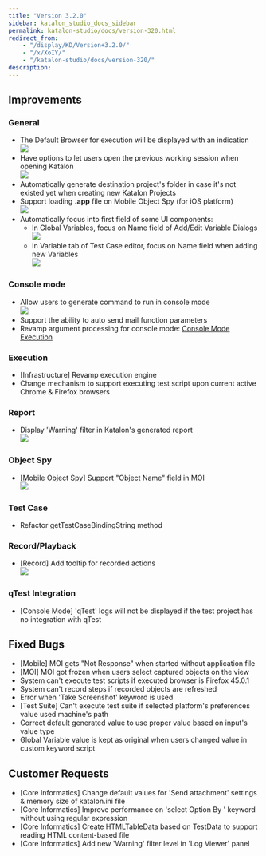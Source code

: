 ```yaml
---
title: "Version 3.2.0" 
sidebar: katalon_studio_docs_sidebar
permalink: katalon-studio/docs/version-320.html 
redirect_from:
    - "/display/KD/Version+3.2.0/"
    - "/x/XoIY/"
    - "/katalon-studio/docs/version-320/"
description: 
---
```

Improvements
------------

### General

*   The Default Browser for execution will be displayed with an indication  
    ![](../../images/katalon-studio/docs/version-320/image2016-4-6-123A153A58.png)
*   Have options to let users open the previous working session when opening Katalon  
    ![](../../images/katalon-studio/docs/version-320/image2016-4-6-123A103A5.png)
*   Automatically generate destination project's folder in case it's not existed yet when creating new Katalon Projects
*   Support loading **.app** file on Mobile Object Spy (for iOS platform)  
    ![](../../images/katalon-studio/docs/version-320/image2016-4-6-123A293A14.png)
*   Automatically focus into first field of some UI components:
    *   In Global Variables, focus on Name field of Add/Edit Variable Dialogs  
        ![](../../images/katalon-studio/docs/version-320/image2016-4-6-123A143A15.png)
    *   In Variable tab of Test Case editor, focus on Name field when adding new Variables   
        ![](../../images/katalon-studio/docs/version-320/image2016-4-6-123A143A47.png)

### Console mode

*   Allow users to generate command to run in console mode  
    ![](../../images/katalon-studio/docs/version-320/image2016-4-6-123A223A48.png)
*   Support the ability to auto send mail function parameters
*   Revamp argument processing for console mode: [Console Mode Execution](/display/KD/Console+Mode+Execution)

### Execution

*   \[Infrastructure\] Revamp execution engine
*   Change mechanism to support executing test script upon current active Chrome & Firefox browsers  
    

### Report

*   Display 'Warning' filter in Katalon's generated report  
    ![](../../images/katalon-studio/docs/version-320/image2016-4-6-123A353A1.png)

### Object Spy

*   \[Mobile Object Spy\] Support "Object Name" field in MOI  
    ![](../../images/katalon-studio/docs/version-320/object_name.png)

### Test Case

*   Refactor getTestCaseBindingString method

### Record/Playback

*   \[Record\] Add tooltip for recorded actions  
    ![](../../images/katalon-studio/docs/version-320/image2016-4-6-123A383A25.png)

### qTest Integration

*   \[Console Mode\] 'qTest' logs will not be displayed if the test project has no integration with qTest

Fixed Bugs
----------

*   \[Mobile\] MOI gets "Not Response" when started without application file
*   \[MOI\] MOI got frozen when users select captured objects on the view
*   System can't execute test scripts if executed browser is Firefox 45.0.1
*   System can't record steps if recorded objects are refreshed
*   Error when 'Take Screenshot' keyword is used
*   \[Test Suite\] Can't execute test suite if selected platform's preferences value used machine's path
*   Correct default generated value to use proper value based on input's value type
*   Global Variable value is kept as original when users changed value in custom keyword script

Customer Requests
-----------------

*   \[Core Informatics\] Change default values for 'Send attachment' settings & memory size of katalon.ini file
*   \[Core Informatics\] Improve performance on 'select Option By ' keyword without using regular expression
*   \[Core Informatics\] Create HTMLTableData based on TestData to support reading HTML content-based file
*   \[Core Informatics\] Add new 'Warning' filter level in 'Log Viewer' panel